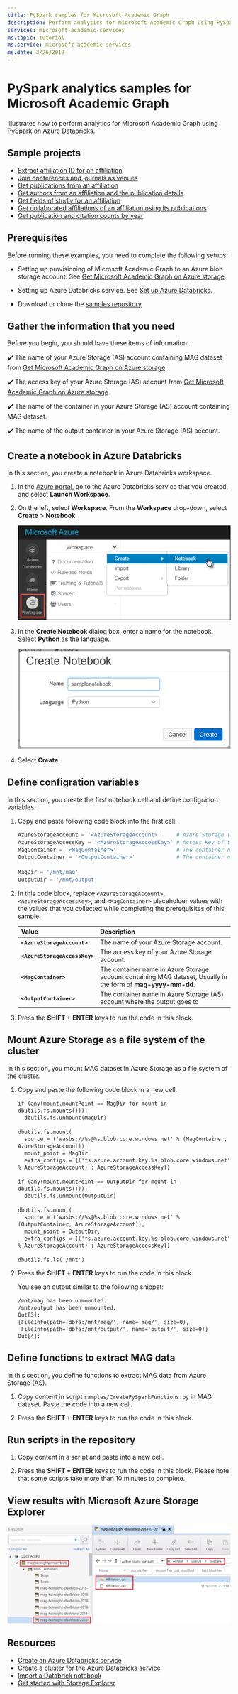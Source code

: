 ```yaml
---
title: PySpark samples for Microsoft Academic Graph
description: Perform analytics for Microsoft Academic Graph using PySpark on Azure Databricks
services: microsoft-academic-services
ms.topic: tutorial
ms.service: microsoft-academic-services
ms.date: 3/26/2019
---
```

# PySpark analytics samples for Microsoft Academic Graph

Illustrates how to perform analytics for Microsoft Academic Graph using PySpark on Azure Databricks.

## Sample projects

* [Extract affiliation ID for an affiliation](https://github.com/Azure-Samples/microsoft-academic-graph-pyspark-samples/blob/master/src/Lab1_ExtractAffiliation.py)
* [Join conferences and journals as venues](https://github.com/Azure-Samples/microsoft-academic-graph-pyspark-samples/blob/master/src/Lab2_UnionVenues.py)
* [Get publications from an affiliation](https://github.com/Azure-Samples/microsoft-academic-graph-pyspark-samples/blob/master/src/Lab3_JoinPaperAuthorAffiliation.py)
* [Get authors from an affiliation and the publication details](https://github.com/Azure-Samples/microsoft-academic-graph-pyspark-samples/blob/master/src/Lab4_CreateTable_Extract.py)
* [Get fields of studiy for an affiliation](https://github.com/Azure-Samples/microsoft-academic-graph-pyspark-samples/blob/master/src/Lab5_CreateTableByTvf.py)
* [Get collaborated affiliations of an affiliation using its publications](https://github.com/Azure-Samples/microsoft-academic-graph-pyspark-samples/blob/master/src/Lab6_GetPartnerData.py)
* [Get publication and citation counts by year](https://github.com/Azure-Samples/microsoft-academic-graph-pyspark-samples/blob/master/src/Lab7_GroupByYear.py)

## Prerequisites

Before running these examples, you need to complete the following setups:

* Setting up provisioning of Microsoft Academic Graph to an Azure blob storage account. See [Get Microsoft Academic Graph on Azure storage](get-started-setup-provisioning.md).

* Setting up Azure Databricks service. See [Set up Azure Databricks](get-started-setup-databricks.md).

* Download or clone the [samples repository](https://github.com/Azure-Samples/microsoft-academic-graph-pyspark-samples)

## Gather the information that you need

Before you begin, you should have these items of information:

   :heavy_check_mark:  The name of your Azure Storage (AS) account containing MAG dataset from [Get Microsoft Academic Graph on Azure storage](get-started-setup-provisioning.md#note-azure-storage-account-name-and-primary-key).

   :heavy_check_mark:  The access key of your Azure Storage (AS) account from [Get Microsoft Academic Graph on Azure storage](get-started-setup-provisioning.md#note-azure-storage-account-name-and-primary-key).

   :heavy_check_mark:  The name of the container in your Azure Storage (AS) account containing MAG dataset.

   :heavy_check_mark:  The name of the output container in your Azure Storage (AS) account.

## Create a notebook in Azure Databricks

In this section, you create a notebook in Azure Databricks workspace.

1. In the [Azure portal](https://portal.azure.com), go to the Azure Databricks service that you created, and select **Launch Workspace**.

1. On the left, select **Workspace**. From the **Workspace** drop-down, select **Create** > **Notebook**.

    ![Create a notebook in Databricks](media/databricks/databricks-create-notebook.png "Create notebook in Databricks")

1. In the **Create Notebook** dialog box, enter a name for the notebook. Select **Python** as the language.

    ![Provide details for a notebook in Databricks](media/databricks/create-notebook.png "Provide details for a notebook in Databricks")

1. Select **Create**.

## Define configration variables

In this section, you create the first notebook cell and define configration variables.

1. Copy and paste following code block into the first cell.

   ```python
   AzureStorageAccount = '<AzureStorageAccount>'     # Azure Storage (AS) account containing MAG dataset
   AzureStorageAccessKey = '<AzureStorageAccessKey>' # Access Key of the Azure Storage (AS) account
   MagContainer = '<MagContainer>'                   # The container name in Azure Storage (AS) account containing MAG dataset, Usually in forms of mag-yyyy-mm-dd
   OutputContainer = '<OutputContainer>'             # The container name in Azure Storage (AS) account where the output goes to

   MagDir = '/mnt/mag'
   OutputDir = '/mnt/output'
   ```

1. In this code block, replace `<AzureStorageAccount>`, `<AzureStorageAccessKey>`, and `<MagContainer>` placeholder values with the values that you collected while completing the prerequisites of this sample.

   |Value  |Description  |
   |---------|---------|
   |**`<AzureStorageAccount>`** | The name of your Azure Storage account. |
   |**`<AzureStorageAccessKey>`** | The access key of your Azure Storage account. |
   |**`<MagContainer>`** | The container name in Azure Storage account containing MAG dataset, Usually in the form of **mag-yyyy-mm-dd**. |
   |**`<OutputContainer>`** | The container name in Azure Storage (AS) account where the output goes to |

1. Press the **SHIFT + ENTER** keys to run the code in this block.

## Mount Azure Storage as a file system of the cluster

In this section, you mount MAG dataset in Azure Storage as a file system of the cluster.

1. Copy and paste the following code block in a new cell.

   ```
   if (any(mount.mountPoint == MagDir for mount in dbutils.fs.mounts())):
     dbutils.fs.unmount(MagDir)

   dbutils.fs.mount(
     source = ('wasbs://%s@%s.blob.core.windows.net' % (MagContainer, AzureStorageAccount)),
     mount_point = MagDir,
     extra_configs = {('fs.azure.account.key.%s.blob.core.windows.net' % AzureStorageAccount) : AzureStorageAccessKey})

   if (any(mount.mountPoint == OutputDir for mount in dbutils.fs.mounts())):
     dbutils.fs.unmount(OutputDir)

   dbutils.fs.mount(
     source = ('wasbs://%s@%s.blob.core.windows.net' % (OutputContainer, AzureStorageAccount)),
     mount_point = OutputDir,
     extra_configs = {('fs.azure.account.key.%s.blob.core.windows.net' % AzureStorageAccount) : AzureStorageAccessKey})

   dbutils.fs.ls('/mnt')
   ```

1. Press the **SHIFT + ENTER** keys to run the code in this block.

   You see an output similar to the following snippet:

   ```
   /mnt/mag has been unmounted.
   /mnt/output has been unmounted.
   Out[3]: 
   [FileInfo(path='dbfs:/mnt/mag/', name='mag/', size=0),
    FileInfo(path='dbfs:/mnt/output/', name='output/', size=0)]   Out[4]:
   ``` 

## Define functions to extract MAG data

In this section, you define functions to extract MAG data from Azure Storage (AS).

1. Copy content in script `samples/CreatePySparkFunctions.py` in MAG dataset. Paste the code into a new cell.

1. Press the **SHIFT + ENTER** keys to run the code in this block.

## Run scripts in the repository

1. Copy content in a script and paste into a new cell.

1. Press the **SHIFT + ENTER** keys to run the code in this block. Please note that some scripts take more than 10 minutes to complete.

## View results with Microsoft Azure Storage Explorer

![View result with Microsoft Azure Storage Explorer](media/samples-view-pyspark-script-results.png "View result with Microsoft Azure Storage Explorer")

## Resources

* [Create an Azure Databricks service](https://azure.microsoft.com/services/databricks/)
* [Create a cluster for the Azure Databricks service](https://docs.azuredatabricks.net/user-guide/clusters/create.html)
* [Import a Databrick notebook](https://docs.databricks.com/user-guide/notebooks/notebook-manage.html#import-a-notebook)
* [Get started with Storage Explorer](https://docs.microsoft.com/en-us/azure/vs-azure-tools-storage-manage-with-storage-explorer)
